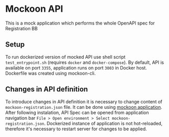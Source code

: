 # Mockoon API

This is a mock application which performs the whole OpenAPI spec for
Registration BB

## Setup

To run dockerized version of mocked API use shell script `test_entrypoint.sh`
(requires `docker` and `docker-compose`). By default, API is available on port
`3355`, application runs on port `3003` in Docker host. Dockerfile was created
using mockoon-cli.

## Changes in API definition

To introduce changes in API definition it is necessary to change content of
`mockoon-registration.json` file. It can be done using
[mockoon application](https://mockoon.com/). After following instalation, API
Spec can be opened from application navigation bar
`File > Open environment > Select mockoon-registration.json`. Dockerized
instance of application is not hot-reloaded, therefore it's necessary to restart
server for changes to be applied.
